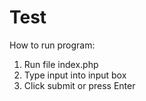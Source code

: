 # Test
How to run program:
1. Run file index.php
2. Type input into input box
3. Click submit or press Enter
